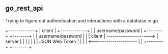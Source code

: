 ## go_rest_api

Trying to figure out authentication and interactions with a database in go.

+-------------+
| client      |
+-------------+
    |
    | username/password
    |
+--------+                           +--------+
|        |      username/password    |        |
| client |   --------------------->  | server |
|        |                           |        |
|        |    JSON Web Token         |        |
|        |  <---------------------   |        |
+--------+                           +--------+
